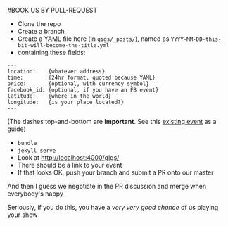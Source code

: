 #BOOK US BY PULL-REQUEST

* Clone the repo
* Create a branch
* Create a YAML file here (in `gigs/_posts/`), named as `YYYY-MM-DD-this-bit-will-become-the-title.yml`
* containing these fields:

```
---
location:    {whatever address}
time:        {24hr format, quoted because YAML}
price:       {optional, with currency symbol}
facebook_id: {optional, if you have an FB event}
latitude:    {where in the world}
longitude:   {is your place located?}
---
```

(The dashes top-and-bottom are __important__. See this [existing event](https://github.com/rawfunkmaharishi/rawfunkmaharishi.github.io/blob/master/gigs/_posts/2014-10-22-the-comedy.yml) as a guide)

* `bundle`
* `jekyll serve`
* Look at [http://localhost:4000/gigs/](http://localhost:4000/gigs/)
* There should be a link to your event
* If that looks OK, push your branch and submit a PR onto our master

And then I guess we negotiate in the PR discussion and merge when everybody's happy

Seriously, if you do this, you have a _very very good chance_ of us playing your show

